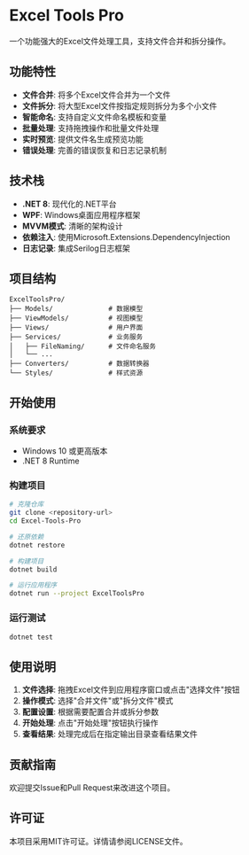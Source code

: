 # Excel Tools Pro

一个功能强大的Excel文件处理工具，支持文件合并和拆分操作。

## 功能特性

- **文件合并**: 将多个Excel文件合并为一个文件
- **文件拆分**: 将大型Excel文件按指定规则拆分为多个小文件
- **智能命名**: 支持自定义文件命名模板和变量
- **批量处理**: 支持拖拽操作和批量文件处理
- **实时预览**: 提供文件名生成预览功能
- **错误处理**: 完善的错误恢复和日志记录机制

## 技术栈

- **.NET 8**: 现代化的.NET平台
- **WPF**: Windows桌面应用程序框架
- **MVVM模式**: 清晰的架构设计
- **依赖注入**: 使用Microsoft.Extensions.DependencyInjection
- **日志记录**: 集成Serilog日志框架

## 项目结构

```
ExcelToolsPro/
├── Models/              # 数据模型
├── ViewModels/          # 视图模型
├── Views/               # 用户界面
├── Services/            # 业务服务
│   ├── FileNaming/      # 文件命名服务
│   └── ...
├── Converters/          # 数据转换器
└── Styles/              # 样式资源
```

## 开始使用

### 系统要求

- Windows 10 或更高版本
- .NET 8 Runtime

### 构建项目

```bash
# 克隆仓库
git clone <repository-url>
cd Excel-Tools-Pro

# 还原依赖
dotnet restore

# 构建项目
dotnet build

# 运行应用程序
dotnet run --project ExcelToolsPro
```

### 运行测试

```bash
dotnet test
```

## 使用说明

1. **文件选择**: 拖拽Excel文件到应用程序窗口或点击"选择文件"按钮
2. **操作模式**: 选择"合并文件"或"拆分文件"模式
3. **配置设置**: 根据需要配置合并或拆分参数
4. **开始处理**: 点击"开始处理"按钮执行操作
5. **查看结果**: 处理完成后在指定输出目录查看结果文件

## 贡献指南

欢迎提交Issue和Pull Request来改进这个项目。

## 许可证

本项目采用MIT许可证。详情请参阅LICENSE文件。